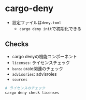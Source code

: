 # cargo-deny

* 設定ファイルは`deny.toml`
  * `cargo deny init`で初期化できる

## Checks

* cargo denyの機能コンポーネント
* `licenses`: ライセンスチェック
* `bans`: crate関連のチェック
* `advisories`: advisroies
* `sources`

```sh
# ライセンスのチェック
cargo deny check licenses
```
